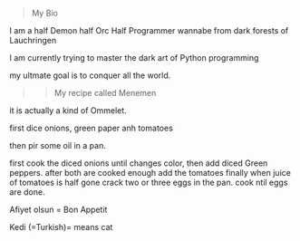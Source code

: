 > My Bio

I am a half Demon half Orc Half Programmer wannabe from dark forests of Lauchringen

I am currently trying to master the dark art of Python programming

my ultmate goal is to conquer all the world.


>>My recipe called Menemen

it is actually a kind of Ommelet.

first dice onions, green paper anh tomatoes

then pir some oil in a pan.

first cook the diced onions until changes color, then add diced Green peppers.
after both are cooked enough add the tomatoes
finally when juice of tomatoes is half gone crack two or three eggs in the pan. cook ntil eggs are done.


Afiyet olsun = Bon Appetit


Kedi (=Turkish)= means cat


